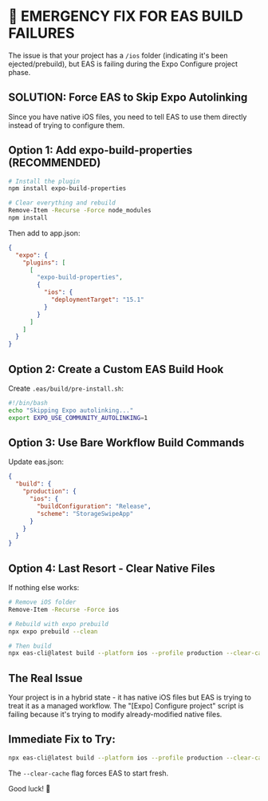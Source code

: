 # 🚨 EMERGENCY FIX FOR EAS BUILD FAILURES

The issue is that your project has a `/ios` folder (indicating it's been ejected/prebuild), but EAS is failing during the Expo Configure project phase.

## SOLUTION: Force EAS to Skip Expo Autolinking

Since you have native iOS files, you need to tell EAS to use them directly instead of trying to configure them.

## Option 1: Add expo-build-properties (RECOMMENDED)

```bash
# Install the plugin
npm install expo-build-properties

# Clear everything and rebuild
Remove-Item -Recurse -Force node_modules
npm install
```

Then add to app.json:
```json
{
  "expo": {
    "plugins": [
      [
        "expo-build-properties",
        {
          "ios": {
            "deploymentTarget": "15.1"
          }
        }
      ]
    ]
  }
}
```

## Option 2: Create a Custom EAS Build Hook

Create `.eas/build/pre-install.sh`:
```bash
#!/bin/bash
echo "Skipping Expo autolinking..."
export EXPO_USE_COMMUNITY_AUTOLINKING=1
```

## Option 3: Use Bare Workflow Build Commands

Update eas.json:
```json
{
  "build": {
    "production": {
      "ios": {
        "buildConfiguration": "Release",
        "scheme": "StorageSwipeApp"
      }
    }
  }
}
```

## Option 4: Last Resort - Clear Native Files

If nothing else works:
```bash
# Remove iOS folder
Remove-Item -Recurse -Force ios

# Rebuild with expo prebuild
npx expo prebuild --clean

# Then build
npx eas-cli@latest build --platform ios --profile production --clear-cache
```

## The Real Issue

Your project is in a hybrid state - it has native iOS files but EAS is trying to treat it as a managed workflow. The "[Expo] Configure project" script is failing because it's trying to modify already-modified native files.

## Immediate Fix to Try:

```bash
npx eas-cli@latest build --platform ios --profile production --clear-cache
```

The `--clear-cache` flag forces EAS to start fresh.

Good luck! 🤞